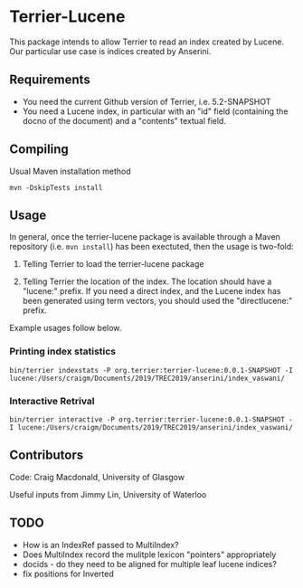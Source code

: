 
# Terrier-Lucene

This package intends to allow Terrier to read an index created by Lucene. Our particular use case is indices created by Anserini.

## Requirements

- You need the current Github version of Terrier, i.e. 5.2-SNAPSHOT
- You need a Lucene index, in particular with an "id" field (containing the docno of the document) and a "contents" textual field.

## Compiling

Usual Maven installation method
```
mvn -DskipTests install
```

## Usage

In general, once the terrier-lucene package is available through a Maven repository (i.e. `mvn install`) has been exectuted, then the usage is two-fold:
1. Telling Terrier to load the terrier-lucene package

2. Telling Terrier the location of the index. The location should have a "lucene:" prefix. If you need a direct index, and the Lucene index has been generated using term vectors, you should used the "directlucene:" prefix.

Example usages follow below.

### Printing index statistics
```
bin/terrier indexstats -P org.terrier:terrier-lucene:0.0.1-SNAPSHOT -I lucene:/Users/craigm/Documents/2019/TREC2019/anserini/index_vaswani/
```

### Interactive Retrival
```
bin/terrier interactive -P org.terrier:terrier-lucene:0.0.1-SNAPSHOT -I lucene:/Users/craigm/Documents/2019/TREC2019/anserini/index_vaswani/
```


## Contributors

Code: Craig Macdonald, University of Glasgow

Useful inputs from Jimmy Lin, University of Waterloo

## TODO

- How is an IndexRef passed to MultiIndex?
- Does MultiIndex record the mulitple lexicon "pointers" appropriately
- docids - do they need to be aligned for multiple leaf lucene indices?
- fix positions for Inverted
